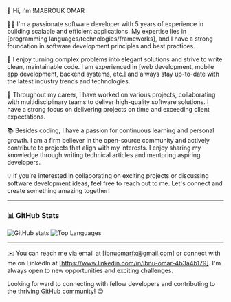 👋 Hi, I'm !MABROUK OMAR

👨‍💻 I'm a passionate software developer with 5 years of experience in building scalable and efficient applications. My expertise lies in [programming languages/technologies/frameworks], and I have a strong foundation in software development principles and best practices.

🌟 I enjoy turning complex problems into elegant solutions and strive to write clean, maintainable code. I am experienced in [web development, mobile app development, backend systems, etc.] and always stay up-to-date with the latest industry trends and technologies.

🔧 Throughout my career, I have worked on various projects, collaborating with multidisciplinary teams to deliver high-quality software solutions. I have a strong focus on delivering projects on time and exceeding client expectations.

📚 Besides coding, I have a passion for continuous learning and personal growth. I am a firm believer in the open-source community and actively contribute to projects that align with my interests. I enjoy sharing my knowledge through writing technical articles and mentoring aspiring developers.

💡 If you're interested in collaborating on exciting projects or discussing software development ideas, feel free to reach out to me. Let's connect and create something amazing together!

---

### 📊 GitHub Stats

![GitHub stats](https://github-readme-stats.vercel.app/api?username=IbnuOmar&show_icons=true&theme=default)
![Top Languages](https://github-readme-stats.vercel.app/api/top-langs/?username=IbnuOmar&layout=compact)

---

✉️ You can reach me via email at [ibnuomarfx@gmail.com] or connect with me on LinkedIn at [https://www.linkedin.com/in/ibnu-omar-4b3a4b179]. I'm always open to new opportunities and exciting challenges.

Looking forward to connecting with fellow developers and contributing to the thriving GitHub community! 😊


<!--
**IbnuOmar/IbnuOmar** is a ✨ _special_ ✨ repository because its `README.md` (this file) appears on your GitHub profile.

🌐 Check out my portfolio website to learn more about my work and explore some of the projects I've been involved in. You can find it at [your website URL].
Here are some ideas to get you started:

- 🔭 I’m currently working on ...
- 🌱 I’m currently learning ...
- 👯 I’m looking to collaborate on ...
- 🤔 I’m looking for help with ...
- 💬 Ask me about ...
- 📫 How to reach me: ...
- 😄 Pronouns: ...
- ⚡ Fun fact: ...
-->
